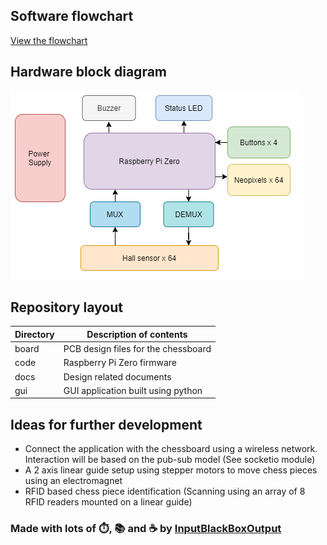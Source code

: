 ## Software flowchart
[View the flowchart](docs/flowchart.png)

## Hardware block diagram
![](docs/block-diagram.png)

## Repository layout
<table>
    <thead>
        <tr>
            <th>Directory</th>
            <th>Description of contents</th>
        </tr>
    </thead>
    <tbody>
        <tr>
            <td>board</td>
            <td>PCB design files for the chessboard</td>
        </tr>
        <tr>
            <td>code</td>
            <td>Raspberry Pi Zero firmware</td>
        </tr>
        <tr>
            <td>docs</td>
            <td>Design related documents</td>
        </tr>
        <tr>
            <td>gui</td>
            <td>GUI application built using python</td>
        </tr>
    </tbody>
</table>

## Ideas for further development
- Connect the application with the chessboard using a wireless network. Interaction will be based on the pub-sub model (See socketio module)
- A 2 axis linear guide setup using stepper motors to move chess pieces using an electromagnet
- RFID based chess piece identification (Scanning using an array of 8 RFID readers mounted on a linear guide)


### Made with lots of ⏱️, 📚 and ☕ by [InputBlackBoxOutput](https://github.com/InputBlackBoxOutput)
